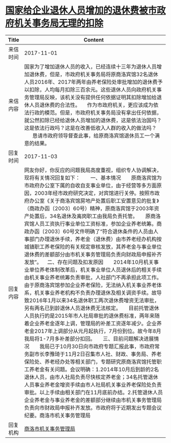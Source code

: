# <a href="http://www.shangluo.gov.cn/zmhd/ldxxxx.jsp?urltype=leadermail.LeaderMailContentUrl&wbtreeid=1112&leadermailid=4403">国家给企业退休人员增加的退休费被市政府机关事务局无理的扣除</a>
| Title |                                                                                                                                                                                                                                                                                                                                                                                                                                                                Content                                                                                                                                                                                                                                                                                                                                                                                                                                                                 |
|:-----:|----------------------------------------------------------------------------------------------------------------------------------------------------------------------------------------------------------------------------------------------------------------------------------------------------------------------------------------------------------------------------------------------------------------------------------------------------------------------------------------------------------------------------------------------------------------------------------------------------------------------------------------------------------------------------------------------------------------------------------------------------------------------------------------------------------------------------------------------------------------------------------------------------------------------------------------|
| 来信时间  | 2017-11-01                                                                                                                                                                                                                                                                                                                                                                                                                                                                                                                                                                                                                                                                                                                                                                                                                                                                                                                             |
| 来信内容  | 国家为了增加退休人员的收入，已经连续十三年为退休人员增加退休费，但是，市政府机关事务局将原商洛宾馆32名退休人员2016年、2017年两年由养老保险处审批增加的退休费予以扣除，人均每月扣除三百余元。这些退休人员向政府机关事务管理局反映，该机关没有提供任何依据证明其扣除增加给退休人员退休费的合法性。     作为市政府机关，更应该成为依法行政的模范。但是，市政府机关事务局没有拿出任何依据，就公然扣除已经给退休人员增加的退休费，这是依法治国吗？这是依法行政吗？这是在改善低收入人群的收入的做法吗？       恳请市政府领导督查此事，给原商洛宾馆退休员工一个满意的结果。                                                                                                                                                                                                                                                                                                                                                                                                                                                                                                                                                                                                                                          |
| 回复时间  | 2017-11-03                                                                                                                                                                                                                                                                                                                                                                                                                                                                                                                                                                                                                                                                                                                                                                                                                                                                                                                             |
| 回复内容  | 网友你好，你反应的问题我局高度重视，组织专人协调解决，现将有关情况回复如下：　　一、基本情况　　原商洛宾馆为市政府办公室下属的自收自支事业单位，由于经营等多方面原因，2003年经市政府研究决定，对宾馆进行关停。按照市政府办公室《关于商洛宾馆房地产处置后职工安置意见的批复》（商政办函〔2003〕60号）精神，原商洛宾馆于2003年资产处置后，34名退休及离岗职工由我局负责托管。　　原商洛宾馆人员工资执行事业单位工资标准，参加企业养老统筹。商政办函〔2003〕60号文件明确了“符合退休条件的人员由人事部门办理退休手续，养老金（退休费）由市养老经办机构按城镇职工养老保险的有关规定审核发放，其养老金与事业单位退休费的差额部分由市机关事务管理局负责向财政局申报补齐发放”。    二、存在问题及扣发原因　　2014年10月机关事业单位养老体制改革后，机关事业单位人员退休后的相关手续由机关事业养老统筹负责审批，人社部门不再承担此项工作。由于原商洛宾馆参加企业养老保险，无法纳入机关事业养老体系，机关事业养老机构不负责办理退休及相关调资手续。故导致2016年1月以来34名退休职工两次退休费增资无法审批，另有两名已到龄退休人员退休费无法核定。　　目前托管退休人员执行的是2015年市人社局审批的退休费标准，两年来随着企业养老金逐年上调，管理局的补差工资逐年减少。企业养老金2017年上调部分从元月起执行，7月份到位。故今年8月我局将1-7月多补差部分扣回。　　三、目前问题解决进展情况　　我局已于10月30日向市政府专题汇报此事，市政府常务副市长李豫琦于11月2日召集市人社、财政、事务局、养老保险处、养老经办处等相关部门，专题研究原商洛宾馆托管职工养老金有关问题。会议明确：1.2014年10月后到龄的2名退休人员，由市人社局负责尽快核定养老金；34名托管退休人员事业养老金增资手续由市人社局机关事业养老保险处负责审批。以上手续由相关部门在11月底前办结。2.托管退休人员企业养老金与事业养老金的差额部分继续由市机关事务管理局负责向市财政局申报补齐发放。市政府将于近期发出专题会议纪要。商洛市机关事务管理局 |
| 回复机构  | <a href="../../category/agencies/商洛市机关事务管理局.md">商洛市机关事务管理局</a>                                                                                                                                                                                                                                                                                                                                                                                                                                                                                                                                                                                                                                                                                                                                                                                                                                                                         |